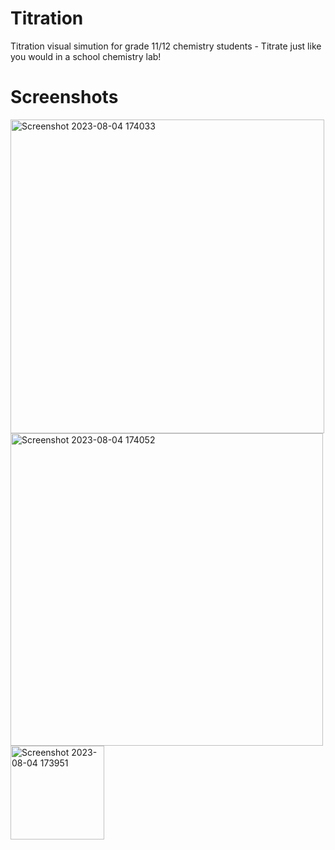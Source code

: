 # Titration

Titration visual simution for grade 11/12 chemistry students - Titrate just like you would in a school chemistry lab!

# Screenshots
<img width="502" alt="Screenshot 2023-08-04 174033" src="https://github.com/Timmylu414/Titration-Lab-Simulator/assets/75452456/43f3bf67-b6eb-489e-8613-1f4ab3ad7861">
<img width="500" alt="Screenshot 2023-08-04 174052" src="https://github.com/Timmylu414/Titration-Lab-Simulator/assets/75452456/897bc855-1cac-4387-ab46-eb738547b022">
<img width="150" alt="Screenshot 2023-08-04 173951" src="https://github.com/Timmylu414/Titration-Lab-Simulator/assets/75452456/ff8ff036-0646-47e1-9cb9-a2509dbe79c9">
